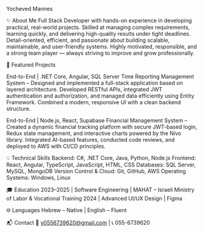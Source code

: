 

Yocheved Mannes

✨ About Me
Full Stack Developer with hands-on experience in developing practical, real-world projects. Skilled at managing complex requirements, learning quickly, and delivering high-quality results under tight deadlines. Detail-oriented, efficient, and passionate about building scalable, maintainable, and user-friendly systems. Highly motivated, responsible, and a strong team player — always striving to improve and grow professionally.

📁 Featured Projects

End-to-End | .NET Core, Angular, SQL Server
Time Reporting Management System – Designed and implemented a full-stack application based on layered architecture. Developed RESTful APIs, integrated JWT authentication and authorization, and managed data efficiently using Entity Framework. Combined a modern, responsive UI with a clean backend structure.

End-to-End | Node.js, React, Supabase
Financial Management System – Created a dynamic financial tracking platform with secure JWT-based login, Redux state management, and interactive charts powered by the Nivo library. Integrated AI-based features, conducted code reviews, and deployed to AWS with CI/CD principles.

💡 Technical Skills
Backend: C#, .NET Core, Java, Python, Node.js
Frontend: React, Angular, TypeScript, JavaScript, HTML, CSS
Databases: SQL Server, MySQL, MongoDB
Version Control & Cloud: Git, GitHub, AWS
Operating Systems: Windows, Linux

🎓 Education
2023–2025 | Software Engineering | MAHAT – Israeli Ministry of Labor & Vocational Training
2024 | Advanced UI/UX Design | Figma

🌐 Languages
Hebrew – Native | English – Fluent

📬 Contact
📧 y0556739620@gmail.com | 📞 055-6739620
